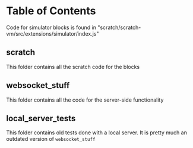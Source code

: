 # Table of Contents


Code for simulator blocks is found in "scratch/scratch-vm/src/extensions/simulator/index.js"

## scratch
This folder contains all the scratch code for the blocks

## websocket_stuff
This folder contains all the code for the server-side functionality

## local_server_tests
This folder contains old tests done with a local server. It is pretty much an outdated version of `websocket_stuff`
